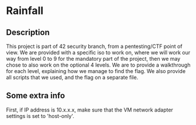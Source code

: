 # Rainfall

## Description
This project is part of 42 security branch, from a pentesting/CTF point of view.
We are provided with a specific iso to work on, where we will work our way from level 0 to 9 for the mandatory part of the project, then we may chose to also work on the optional 4 levels.
We are to provide a walkthrough for each level, explaining how we manage to find the flag. We also provide all scripts that we used, and the flag on a separate file.




## Some extra info
First, if IP address is 10.x.x.x, make sure that the VM network adapter settings is set to 'host-only'.


